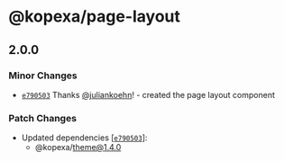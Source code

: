 # @kopexa/page-layout

## 2.0.0

### Minor Changes

- [`e790503`](https://github.com/kopexa-grc/sight/commit/e790503cd6a01d3c7961029622c408fa6ddef926) Thanks [@juliankoehn](https://github.com/juliankoehn)! - created the page layout component

### Patch Changes

- Updated dependencies [[`e790503`](https://github.com/kopexa-grc/sight/commit/e790503cd6a01d3c7961029622c408fa6ddef926)]:
  - @kopexa/theme@1.4.0
